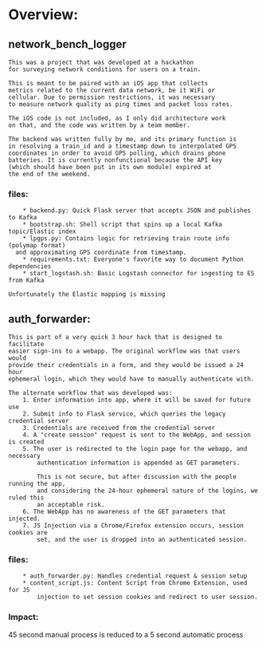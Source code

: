 # Overview:

## network_bench_logger
	This was a project that was developed at a hackathon
	for surveying network conditions for users on a train.

	This is meant to be paired with an iOS app that collects
	metrics related to the current data network, be it WiFi or
	cellular. Due to permission restrictions, it was necessary
	to measure network quality as ping times and packet loss rates.

	The iOS code is not included, as I only did architecture work
	on that, and the code was written by a team member.

	The backend was written fully by me, and its primary function is
	in resolving a train_id and a timestamp down to interpolated GPS
	coordinates in order to avoid GPS polling, which drains phone
	batteries. It is currently nonfunctional because the API key
	(which should have been put in its own module) expired at
	the end of the weekend.

###	files:
		* backend.py: Quick Flask server that accepts JSON and publishes to Kafka
		* bootstrap.sh: Shell script that spins up a local Kafka topic/Elastic index
		* lpgps.py: Contains logic for retrieving train route info (polymap format)
      and approximating GPS coordinate from timestamp.
		* requirements.txt: Everyone's favorite way to document Python dependencies
		* start_logstash.sh: Basic Logstash connector for ingesting to ES from Kafka

	Unfortunately the Elastic mapping is missing

## auth_forwarder:
	This is part of a very quick 3 hour hack that is designed to facilitate
	easier sign-ins to a webapp. The original workflow was that users would
	provide their credentials in a form, and they would be issued a 24 hour
	ephemeral login, which they would have to manually authenticate with.

	The alternate workflow that was developed was:
		1. Enter information into app, where it will be saved for future use
		2. Submit info to Flask service, which queries the legacy credential server
		3. Credentials are received from the credential server
		4. A "create session" request is sent to the WebApp, and session is created
		5. The user is redirected to the login page for the webapp, and necessary
			authentication information is appended as GET parameters.

			This is not secure, but after discussion with the people running the app,
			and considering the 24-hour ephemeral nature of the logins, we ruled this
			an acceptable risk.
		6. The WebApp has no awareness of the GET parameters that injected.
		7. JS Injection via a Chrome/Firefox extension occurs, session cookies are
			set, and the user is dropped into an authenticated session.

###	files:
		* auth_forwarder.py: Handles credential request & session setup
		* content_script.js: Content Script from Chrome Extension, used for JS
			injection to set session cookies and redirect to user session.

### Impact:
45 second manual process is reduced to a 5 second automatic process
